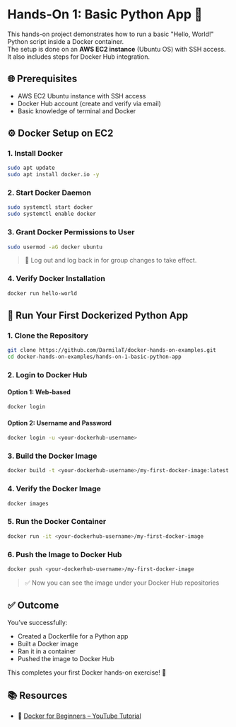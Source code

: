 # Hands-On 1: Basic Python App 🐍

This hands-on project demonstrates how to run a basic "Hello, World!" Python script inside a Docker container.  
The setup is done on an **AWS EC2 instance** (Ubuntu OS) with SSH access. It also includes steps for Docker Hub integration.

## 🌐 Prerequisites

- AWS EC2 Ubuntu instance with SSH access
- Docker Hub account (create and verify via email)
- Basic knowledge of terminal and Docker

## ⚙️ Docker Setup on EC2

### 1. Install Docker

```bash
sudo apt update
sudo apt install docker.io -y
```

### 2. Start Docker Daemon

```bash
sudo systemctl start docker
sudo systemctl enable docker
```

### 3. Grant Docker Permissions to User

```bash
sudo usermod -aG docker ubuntu
```

> 🔁 Log out and log back in for group changes to take effect.

### 4. Verify Docker Installation

```bash
docker run hello-world
```

## 🐳 Run Your First Dockerized Python App

### 1. Clone the Repository

```bash
git clone https://github.com/DarmilaT/docker-hands-on-examples.git
cd docker-hands-on-examples/hands-on-1-basic-python-app
```

### 2. Login to Docker Hub

#### Option 1: Web-based

```bash
docker login
```

#### Option 2: Username and Password

```bash
docker login -u <your-dockerhub-username>
```

### 3. Build the Docker Image

```bash
docker build -t <your-dockerhub-username>/my-first-docker-image:latest .
```

### 4. Verify the Docker Image

```bash
docker images
```

### 5. Run the Docker Container

```bash
docker run -it <your-dockerhub-username>/my-first-docker-image
```

### 6. Push the Image to Docker Hub

```bash
docker push <your-dockerhub-username>/my-first-docker-image
```

> ✅ Now you can see the image under your Docker Hub repositories

## ✅ Outcome

You’ve successfully:

- Created a Dockerfile for a Python app
- Built a Docker image
- Ran it in a container
- Pushed the image to Docker Hub

This completes your first Docker hands-on exercise! 🎉

## 📚 Resources

* 🔗 [Docker for Beginners – YouTube Tutorial](https://youtu.be/wodLpta-hoQ?si=QdY4mbTUCnqZDQTk)